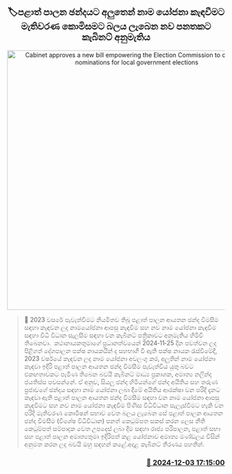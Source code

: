 <p align='center'><b><h2 align='center' title='Cabinet approves a new bill empowering the Election Commission to call for new nominations for local government elections'>🏷පළාත් පාලන ඡන්දයට අලුතෙන් නාම යෝජනා කැඳවීමට මැතිවරණ කොමිසමට බලය ලැබෙන නව පනතකට කැබිනට් අනුමැතිය</h2></b></p>
<p align='center'><img src='https://helakuru.sgp1.cdn.digitaloceanspaces.com/esana/images/lib/cabinet-updates-archived.jpg' width='600' alt='Cabinet approves a new bill empowering the Election Commission to call for new nominations for local government elections'></p>

>📝 2023 වසරේ පැවැත්වීමට නියමිතව තිබූ පළාත් පාලන ආයතන ඡන්ද විමසීම සඳහා කැඳවන ලද නාමයෝජනා ආපසු කැඳවීම සහ නව නාම යෝජනා කැඳවීම සඳහා විධි විධාන සැලසීම සඳහා වන කැබිනට් පත්‍රිකාවට අනුමැතිය හිමිවී තිබෙනවා. 
කථානායකතුමාගේ ප්‍රධානත්වයෙන් 2024‑11‑25 දින පවත්වන ලද පිළිගත් දේශපාලන පක්ෂ නායකයින් ද සහභාගී වී ඇති පක්ෂ නායක රැස්වීමේදී, 2023 වර්ෂයේ කැඳවන ලද නාම යෝජනා අවලංගු කර, අලුතින් නාම යෝජනා කැඳවා ඉදිරි පළාත් පාලන ආයතන ඡන්ද විමසීම පැවැත්විය යුතු බවට එකඟතාවකට පැමිණ තිබෙන බවයි කැබිනට් මාධ්‍ය ප්‍රකාශක, අමාත්‍ය නලින්ද ජයතිස්ස පවසන්නේ.
ඒ අනුව, සියලු ඡන්ද හිමියන්ගේ ඡන්ද අයිතිය සහ තරුණ ප්‍රජාවගේ ඡන්දය සඳහා නාම යෝජනා ලබා දීමේ අයිතිය ආරක්ෂා වන පරිදි දැනට කැඳවා ඇති පළාත් පාලන ආයතන ඡන්ද වීමසීම සඳහා වන නාම යෝජනා ආපසු කැඳවීමට සහ නව නාම යෝජනා කැඳවීම පිණිස විධිවිධාන සැලැස්වීමට හැකි වන පරිදි මැතිවරණ කොමිෂන් සභාව වෙත බලය ලැබෙන සේ පළාත් පාලන ආයතන ඡන්ද වීමසීම (විශේෂ විධිවිධාන) පනත් කෙටුම්පත සකස් කරන ලෙස නීති කෙටුම්පත් සම්පාදක වෙත උපදෙස් ලබා දීම සඳහා රාජ්‍ය පරිපාලන, පළාත් සභා සහ පළාත් පාලන අමාත්‍යතුමා ඉදිරිපත් කළ යෝජනාව අමාත්‍ය මණ්ඩලය විසින් අනුමත කරන ලද බවයි ඔහු සඳහන් කළේ.අදාළ කැබිනට් තීරණය පහතින්. 


<h3 align='right'><a href='https://www.helakuru.lk/esana/p/105632/'>📅 2024-12-03 17:15:00</a></h3>
